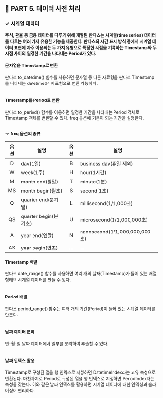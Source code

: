 <h2>📌 PART 5. 데이터 사전 처리</h2>
<h3>✓ 시계열 데이터</h3>

**주식, 환율 등 금융 데이터를 다루기 위해 개발된 판다스는 시계열(time series) 데이터를 다루는 여러 가지 유용한 기능을 제공한다. 판다스의 시간 표시 방식 중에서 시계열 데이터 표현에 자주 이용되는 두 가지 유형으로 특정한 시점을 기록하는 Timestamp와 두 시점 사이의 일정한 기간을 나타내는 Period가 있다.**

<h4>문자열을 Timestamp로 변환</h4>
판다스 to_datetime() 함수를 사용하면 문자열 등 다른 자료형을 판다스 Timestamp를 나타내는 datetime64 자료형으로 변환 가능하다.<br>
<br>

<h4>Timestamp를 Period로 변환</h4>
판다스 to_period() 함수를 이용하면 일정한 기간을 나타내는 Period 객체로 Timestamp 객체를 변환할 수 있다. freq 옵션에 기준이 되는 기간을 설정한다. <br>
<br>

→ **freq 옵션의 종류**
<table>
  <thead>
    <tr>
      <th style="text-align: center;">옵션</th>
      <th style="text-align: center;">설명</th>
      <th style="text-align: center;">옵션</th>
      <th style="text-align: center;">설명</th>
    </tr>
  </thead>
  <tbody>
    <tr>
      <td style="text-align: center;">D</td>
      <td style="text-align: left;">day(1일)</td>
      <td style="text-align: center;">B</td>
      <td style="text-align: left;">business day(휴일 제외)</td>
    </tr>
    <tr>
      <td style="text-align: center;">W</td>
      <td style="text-align: left;">week(1주)</td>
      <td style="text-align: center;">H</td>
      <td style="text-align: left;">hour(1시간)</td>
    </tr>
    <tr>
      <td style="text-align: center;">M</td>
      <td style="text-align: left;">month end(월말)</td>
      <td style="text-align: center;">T</td>
      <td style="text-align: left;">minute(1분)</td>
    </tr>
    <tr>
      <td style="text-align: center;">MS</td>
      <td style="text-align: left;">month begin(월초)</td>
      <td style="text-align: center;">S</td>
      <td style="text-align: left;">second(1초)</td>
    </tr>
    <tr>
      <td style="text-align: center;">Q</td>
      <td style="text-align: left;">quarter end(분기말)</td>
      <td style="text-align: center;">L</td>
      <td style="text-align: left;">millisecond(1/1,000초)</td>
    </tr>
    <tr>
      <td style="text-align: center;">QS</td>
      <td style="text-align: left;">quarter begin(분기초)</td>
      <td style="text-align: center;">U</td>
      <td style="text-align: left;">microsecond(1/1,000,000초)</td>
    </tr>
    <tr>
      <td style="text-align: center;">A</td>
      <td style="text-align: left;">year end(연말)</td>
      <td style="text-align: center;">N</td>
      <td style="text-align: left;">nanosecond(1/1,000,000,000초)</td>
    </tr>
    <tr>
      <td style="text-align: center;">AS</td>
      <td style="text-align: left;">year begin(연초)</td>
      <td style="text-align: center;">…</td>
      <td style="text-align: left;">…</td>
    </tr>
  </tbody>
</table> 

<h4>Timestamp 배열</h4>
판다스 date_range() 함수를 사용하면 여러 개의 날짜(Timestamp)가 들어 있는 배열 형태의 시계열 데이터를 만들 수 있다.<br>
<br>

<h4>Period 배열</h4>
판다스 period_range() 함수는 여러 개의 기간(Period)이 들어 있는 시계열 데이터를 만든다.<br>
<br>

<h4>날짜 데이터 분리</h4>
연-월-일 날짜 데이터에서 일부를 분리하여 추출할 수 있다. <br>
<br>

<h4>날짜 인덱스 활용</h4>
Timestamp로 구성된 열을 행 인덱스로 지정하면 DatetimeIndex라는 고유 속성으로 변환된다. 마찬가지로 Period로 구성된 열을 행 인덱스로 지정하면 PeriodIndex라는 속성을 갖는다. 이와 같은 날짜 인덱스를 활용하면 시계열 데이터에 대한 인덱싱과 슬라이싱이 편리하다.<br>
<br>